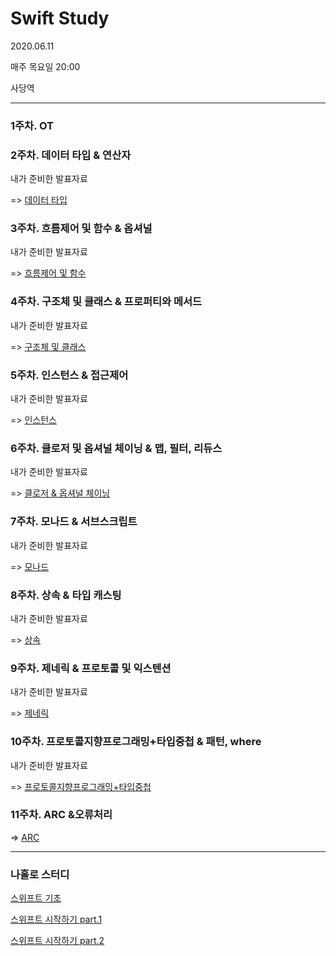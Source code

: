 # Swift Study
2020.06.11

매주 목요일 20:00

사당역

---------------

### 1주차. OT

### 2주차. 데이터 타입 & 연산자

내가 준비한 발표자료 

  => [데이터 타입](https://blog.naver.com/taerg89/222000330329)

### 3주차. 흐름제어 및 함수 & 옵셔널

내가 준비한 발표자료 

  => [흐름제어 및 함수](https://blog.naver.com/taerg89/222008761645)

### 4주차. 구조체 및 클래스 & 프로퍼티와 메서드

내가 준비한 발표자료 

  => [구조체 및 클래스](https://blog.naver.com/taerg89/222013971334)
  

### 5주차. 인스턴스 & 접근제어

내가 준비한 발표자료 

  => [인스턴스](https://blog.naver.com/taerg89/222023247299)


### 6주차. 클로저 및 옵셔널 체이닝 & 맵, 필터, 리듀스

내가 준비한 발표자료 

  => [클로저 & 옵셔널 체이닝](https://blog.naver.com/taerg89/222030907776)
  
  

### 7주차. 모나드 & 서브스크립트

내가 준비한 발표자료
   
  => [모나드](https://blog.naver.com/taerg89/222038275571)



### 8주차. 상속 & 타입 캐스팅 

내가 준비한 발표자료
   
  => [상속]()



### 9주차. 제네릭 & 프로토콜 및 익스텐션 

내가 준비한 발표자료
   
  => [제네릭]()
  




### 10주차. 프로토콜지향프로그래밍+타입중첩 & 패턴, where

내가 준비한 발표자료
   
  => [ 프로토콜지향프로그래밍+타입중첩]()
  
  

### 11주차. ARC &오류처리

  => [ARC]()




---------------

### 나홀로 스터디
[스위프트 기초](https://blog.naver.com/taerg89/221639785416)

[스위프트 시작하기 part.1](https://blog.naver.com/taerg89/221649803809)

[스위프트 시작하기 part.2](https://blog.naver.com/taerg89/221671784572)
